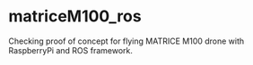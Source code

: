 # matriceM100_ros

Checking proof of concept for flying MATRICE M100 drone with RaspberryPi and ROS framework.
